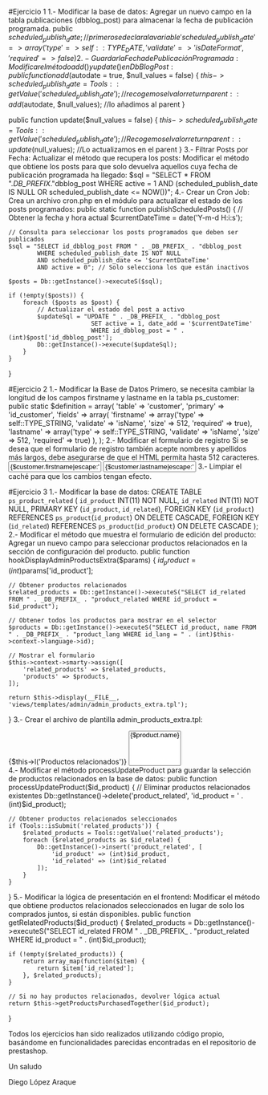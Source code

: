 #Ejercicio 1
1.- Modificar la base de datos:
Agregar un nuevo campo en la tabla publicaciones (dbblog_post) para almacenar la fecha de publicación programada. 
public $scheduled_publish_date; //primero se declara la variable
'scheduled_publish_date' => array('type' => self::TYPE_DATE, 'validate' => 'isDateFormat', 'required' => false)
2.- Guardar la Fecha de Publicación Programada:
Modificar el método add() y update() en DbBlogPost:
public function add($autodate = true, $null_values = false)
{
    $this->scheduled_publish_date = Tools::getValue('scheduled_publish_date'); //recogemos el valor
    return parent::add($autodate, $null_values); //lo añadimos al parent
}

public function update($null_values = false)
{
    $this->scheduled_publish_date = Tools::getValue('scheduled_publish_date'); //Recogemos el valor
    return parent::update($null_values); //Lo actualizamos en el parent
}
3.- Filtrar Posts por Fecha:
Actualizar el método que recupera los posts:
Modificar el método que obtiene los posts para que solo devuelva aquellos cuya fecha de publicación programada ha llegado:
$sql = "SELECT * FROM "._DB_PREFIX_."dbblog_post WHERE active = 1 AND (scheduled_publish_date IS NULL OR scheduled_publish_date <= NOW())";
4.- Crear un Cron Job:
Crea un archivo cron.php en el módulo para actualizar el estado de los posts programados:
public static function publishScheduledPosts()
{
    // Obtener la fecha y hora actual
    $currentDateTime = date('Y-m-d H:i:s');

    // Consulta para seleccionar los posts programados que deben ser publicados
    $sql = "SELECT id_dbblog_post FROM " . _DB_PREFIX_ . "dbblog_post 
            WHERE scheduled_publish_date IS NOT NULL 
            AND scheduled_publish_date <= '$currentDateTime' 
            AND active = 0"; // Solo selecciona los que están inactivos

    $posts = Db::getInstance()->executeS($sql);

    if (!empty($posts)) {
        foreach ($posts as $post) {
            // Actualizar el estado del post a activo
            $updateSql = "UPDATE " . _DB_PREFIX_ . "dbblog_post 
                           SET active = 1, date_add = '$currentDateTime' 
                           WHERE id_dbblog_post = " . (int)$post['id_dbblog_post'];
            Db::getInstance()->execute($updateSql);
        }
    }
}




#Ejercicio 2
1.- Modificar la Base de Datos
Primero, se necesita cambiar la longitud de los campos firstname y lastname en la tabla ps_customer:
public static $definition = array(
    'table' => 'customer',
    'primary' => 'id_customer',
    'fields' => array(
        'firstname' => array('type' => self::TYPE_STRING, 'validate' => 'isName', 'size' => 512, 'required' => true),
        'lastname' => array('type' => self::TYPE_STRING, 'validate' => 'isName', 'size' => 512, 'required' => true)
    ),
);
2.- Modificar el formulario de registro
Si se desea que el formulario de registro también acepte nombres y apellidos más largos, debe asegurarse de que el HTML permita hasta 512 caracteres.
<input type="text" name="firstname" id="firstname" class="form-control" value="{$customer.firstname|escape:'html':'UTF-8'}" required="required" maxlength="512" />
<input type="text" name="lastname" id="lastname" class="form-control" value="{$customer.lastname|escape:'html':'UTF-8'}" required="required" maxlength="512" />
3.- Limpiar el caché para que los cambios tengan efecto.









#Ejercicio 3
1.- Modificar la base de datos:
CREATE TABLE `ps_product_related` (
    `id_product` INT(11) NOT NULL,
    `id_related` INT(11) NOT NULL,
    PRIMARY KEY (`id_product`, `id_related`),
    FOREIGN KEY (`id_product`) REFERENCES `ps_product`(`id_product`) ON DELETE CASCADE,
    FOREIGN KEY (`id_related`) REFERENCES `ps_product`(`id_product`) ON DELETE CASCADE
);
2.- Modificar el método que muestra el formulario de edición del producto:
Agregar un nuevo campo para seleccionar productos relacionados en la sección de configuración del producto.
public function hookDisplayAdminProductsExtra($params)
{
    $id_product = (int)$params['id_product'];
    
    // Obtener productos relacionados
    $related_products = Db::getInstance()->executeS("SELECT id_related FROM " . _DB_PREFIX_ . "product_related WHERE id_product = $id_product");
    
    // Obtener todos los productos para mostrar en el selector
    $products = Db::getInstance()->executeS("SELECT id_product, name FROM " . _DB_PREFIX_ . "product_lang WHERE id_lang = " . (int)$this->context->language->id);
    
    // Mostrar el formulario
    $this->context->smarty->assign([
        'related_products' => $related_products,
        'products' => $products,
    ]);
    
    return $this->display(__FILE__, 'views/templates/admin/admin_products_extra.tpl');
}
3.- Crear el archivo de plantilla admin_products_extra.tpl:
<div class="form-group">
    <label>{$this->l('Productos relacionados')}</label>
    <select name="related_products[]" multiple>
        {foreach from=$products item=product}
            <option value="{$product.id_product}" {if in_array($product.id_product, $related_products)}selected{/if}>{$product.name}</option>
        {/foreach}
    </select>
</div>
4.- Modificar el método processUpdateProduct para guardar la selección de productos relacionados en la base de datos:
public function processUpdateProduct($id_product)
{
    // Eliminar productos relacionados existentes
    Db::getInstance()->delete('product_related', 'id_product = ' . (int)$id_product);
    
    // Obtener productos relacionados seleccionados
    if (Tools::isSubmit('related_products')) {
        $related_products = Tools::getValue('related_products');
        foreach ($related_products as $id_related) {
            Db::getInstance()->insert('product_related', [
                'id_product' => (int)$id_product,
                'id_related' => (int)$id_related
            ]);
        }
    }
}
5.- Modificar la lógica de presentación en el frontend:
Modificar el método que obtiene productos relacionados seleccionados en lugar de solo los comprados juntos, si están disponibles.
public function getRelatedProducts($id_product)
{
    $related_products = Db::getInstance()->executeS("SELECT id_related FROM " . _DB_PREFIX_ . "product_related WHERE id_product = " . (int)$id_product);
    
    if (!empty($related_products)) {
        return array_map(function($item) {
            return $item['id_related'];
        }, $related_products);
    }
    
    // Si no hay productos relacionados, devolver lógica actual
    return $this->getProductsPurchasedTogether($id_product);
}


Todos los ejercicios han sido realizados utilizando código propio, basándome en funcionalidades parecidas encontradas en el repositorio de prestashop.

Un saludo

Diego López Araque




